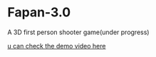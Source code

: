 # Fapan-3.0
A 3D first person shooter game(under progress)

[u can check the demo video here](https://drive.google.com/file/d/18XuPCMX_xJvp0A5nl3f6cNhccX8pGoLH/view?usp=sharing)
